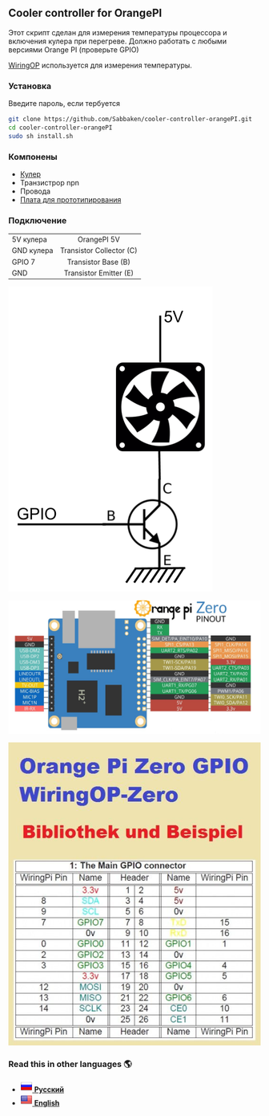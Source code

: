
## Cooler controller for OrangePI
Этот скрипт сделан для измерения температуры процессора и включения кулера при перегреве.
Должно работать с любыми версиями Orange PI (проверьте GPIO)

[WiringOP](https://github.com/zhaolei/WiringOP.git) используется для измерения температуры.


### Установка
Введите пароль, если тербуется

```bash
git clone https://github.com/Sabbaken/cooler-controller-orangePI.git
cd cooler-controller-orangePI
sudo sh install.sh
```

### Компонены
* [Кулер](http://ali.pub/4f1j47)
* Транзистрор npn
* Провода
* [Плата для прототипирования](http://ali.pub/4f1npv)

### Подключение
|               |                           |
| ------------- |:-------------------------:|
| 5V кулера         | OrangePI 5V               |
| GND кулера        | Transistor Collector (C)  |
| GPIO 7        | Transistor Base (B)       | 
| GND           | Transistor Emitter (E)    |

![schematic](https://github.com/Sabbaken/cooler-controller-orangePI/blob/master/img/schematica.png?raw=true)


![pinout](https://github.com/Sabbaken/cooler-controller-orangePI/blob/master/img/1033818249.jpg?raw=true)


![pinout_table](https://github.com/Sabbaken/cooler-controller-orangePI/blob/master/img/gpio.jpg?raw=true)

### Read this in other languages 🌎

- [![ru](https://raw.githubusercontent.com/gosquared/flags/master/flags/flags/shiny/24/Russia.png) **Русский**](https://github.com/Sabbaken/cooler-controller-orangePI/blob/master/readme/README_RU.md)
- [![us](https://raw.githubusercontent.com/gosquared/flags/master/flags/flags/shiny/24/United-States.png) **English**](https://github.com/Sabbaken/cooler-controller-orangePI/blob/master/README.md)

